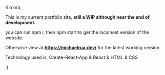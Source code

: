 Kia ora,

This is my current portfolio site, **still a WIP although near the end of development.**

you can run npm i, then npm start to get the localhost version of the website. 

Otherwise view at **https://michaelrua.dev/** for the latest working version.

Technology used is, Create-React-App & React & HTML & CSS


:)




